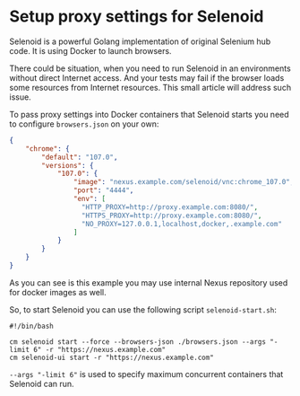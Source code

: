 # Setup proxy settings for Selenoid


Selenoid is a powerful Golang implementation of original Selenium hub code.
It is using Docker to launch browsers. 

There could be situation, when you need to run Selenoid in an environments without 
direct Internet access. And your tests may fail if the browser loads some resources from
Internet resources. This small article will address such issue.

To pass proxy settings into Docker containers that Selenoid starts you need to configure
`browsers.json` on your own:

```json
{
    "chrome": {
        "default": "107.0",
        "versions": {
            "107.0": {
                "image": "nexus.example.com/selenoid/vnc:chrome_107.0",
                "port": "4444",
                "env": [
                  "HTTP_PROXY=http://proxy.example.com:8080/", 
                  "HTTPS_PROXY=http://proxy.example.com:8080/", 
                  "NO_PROXY=127.0.0.1,localhost,docker,.example.com"
                ]
            }
        }
    }
}
```

As you can see is this example you may use internal Nexus repository used for docker images as well.

So, to start Selenoid you can use the following script `selenoid-start.sh`:
```shell
#!/bin/bash

cm selenoid start --force --browsers-json ./browsers.json --args "-limit 6" -r "https://nexus.example.com"
cm selenoid-ui start -r "https://nexus.example.com"
```

`--args "-limit 6"` is used to specify maximum concurrent containers that Selenoid can run.


